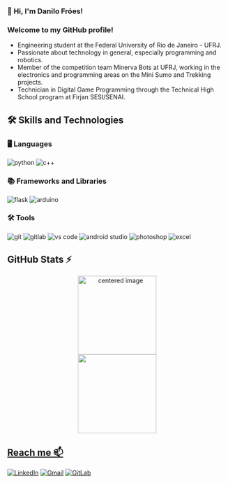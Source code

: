 ### 👋 Hi, I'm Danilo Fróes!
### Welcome to my GitHub profile!

- Engineering student at the Federal University of Rio de Janeiro - UFRJ.
- Passionate about technology in general, especially programming and robotics.
- Member of the competition team Minerva Bots at UFRJ, working in the electronics and programming areas on the Mini Sumo and Trekking projects.
- Technician in Digital Game Programming through the Technical High School program at Firjan SESI/SENAI.

## 🛠 Skills and Technologies

### 🖥️ Languages
<div style="display: inline">
  <img align="center" alt="python" src="https://img.shields.io/badge/Python-3776AB?style=for-the-badge&logo=python&logoColor=white" />
  <img align="center" alt="c++" src="https://img.shields.io/badge/C%2B%2B-00599C?style=for-the-badge&logo=c%2B%2B&logoColor=white" />
</div><br/>

### 📚 Frameworks and Libraries
<div style="display: inline">
  <img align="center" alt="flask" src="https://img.shields.io/badge/Flask-000000?style=for-the-badge&logo=flask&logoColor=white" />
  <img align="center" alt="arduino" src="https://img.shields.io/badge/Arduino-00979D?style=for-the-badge&logo=arduino&logoColor=white" />
</div><br/>

### 🛠️ Tools
<div style="display: inline">
  <img align="center" alt="git" src="https://img.shields.io/badge/Git-F05032?style=for-the-badge&logo=git&logoColor=white" />
  <img align="center" alt="gitlab" src="https://img.shields.io/badge/GitLab-330F63?style=for-the-badge&logo=gitlab&logoColor=white" />
  <img align="center" alt="vs code" src="https://img.shields.io/badge/VS%20Code-007ACC?style=for-the-badge&logo=codeium&logoColor=white" />
  <img align="center" alt="android studio" src="https://img.shields.io/badge/Android%20Studio-3DDC84?style=for-the-badge&logo=android-studio&logoColor=white" />
  <img align="center" alt="photoshop" src="https://img.shields.io/badge/Photoshop-31A8FF?style=for-the-badge&logo=adobe-photoshop&logoColor=white" />
  <img align="center" alt="excel" src="https://img.shields.io/badge/Excel-217346?style=for-the-badge&logo=googlesheets&logoColor=white" />
</div><br/>

## GitHub Stats ⚡
<div>
  <a href="https://github.com/danilofroes">
  <center>
    <img height="180em" src="https://github-readme-stats.vercel.app/api?username=danilofroes&show_icons=true&theme=midnight-purple&include_all_commits=true&count_private=true" alt="centered image">
  </center>
  <center>  
    <img height="180em" src="https://github-readme-stats.vercel.app/api/top-langs/?username=danilofroes&layout=compact&langs_count=7&theme=midnight-purple"/> 
  </center>
</div>
    
## Reach me 📫
[![LinkedIn](https://img.shields.io/badge/LinkedIn-0077B5?style=for-the-badge&logo=linkedin&logoColor=white)](https://www.linkedin.com/in/danilodavi/)
[![Gmail](https://img.shields.io/badge/-engdanilofroes@gmail.com-D14836?style=for-the-badge&logo=gmail&logoColor=white&link=mailto:engdanilofroes@gmail)](mailto:engdanilofroes@gmail)
[![GitLab](https://img.shields.io/badge/GitLab-330F63?style=for-the-badge&logo=gitlab&logoColor=white)](https://gitlab.com/danilofroes)

<!--
**danilofroes/danilofroes** is a ✨ _special_ ✨ repository because its `README.md` (this file) appears on your GitHub profile.

Here are some ideas to get you started:

- 🔭 I’m currently working on ...
- 🌱 I’m currently learning ...
- 👯 I’m looking to collaborate on ...
- 🤔 I’m looking for help with ...
- 💬 Ask me about ...
- 📫 How to reach me: ...
- 😄 Pronouns: ...
- ⚡ Fun fact: ...
-->
